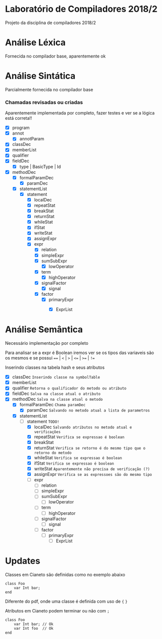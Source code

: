 # Laboratório de Compiladores 2018/2
Projeto da disciplina de compiladores 2018/2

# Análise Léxica
Fornecida no compilador base, aparentemente ok

# Análise Sintática
Parcialmente fornecida no compilador base

### Chamadas revisadas ou criadas
Aparentemente implementada por completo, fazer testes e ver se a lógica está correta!!


- [x] program
- [x] annot
    - [x] annotParam
- [x] classDec
- [x] memberList
- [x] qualifier
- [x] fieldDec
    - [x] type | BasicType | Id
- [x] methodDec
    - [x] formalParamDec
        - [x] paramDec
    - [x] statementList
        - [x] statement
            - [x] localDec
            - [x] repeatStat
            - [x] breakStat
            - [x] returnStat
            - [x] whileStat
            - [x] ifStat   
            - [x] writeStat
            - [x] assignExpr
            - [x] expr
                - [x] relation
                - [x] simpleExpr
                - [x] sumSubExpr
                    - [x] lowOperator
                - [x] term
                    - [x] highOperator
                - [x] signalFactor
                    - [x] signal
                - [x] factor
                    - [x] primaryExpr
                        - [x] ExprList


# Análise Semântica
Necessário implementação por completo

Para analisar se a expr é Boolean iremos ver se os tipos das variaveis são os mesmos e se possui `==` | `<` | `>` | `<=` | `>=` | `!=`

Inserindo classes na tabela hash e seus atributos

- [x] classDec `Inserindo classe na symbolTable`
- [x] memberList
- [x] qualifier `Retorna o qualificador do metodo ou atributo`
- [x] fieldDec `Salva na classe atual o atributo`
- [x] methodDec `Salva na classe atual o metodo`
    - [x] formalParamDec `Chama paramDec`
        - [x] paramDec `Salvando no metodo atual a lista de parametros`
    - [x] statementList
        - [ ] statement `TODO!` 
            - [x] localDec `Salvando atributos no metodo atual e verificações`
            - [x] repeatStat `Verifica se expressao é boolean`
            - [x] breakStat
            - [x] returnStat `Verifica se retorno é do mesmo tipo que o retorno do metodo`
            - [x] whileStat `Verifica se expressao é boolean`
            - [x] ifStat `Verifica se expressao é boolean`
            - [x] writeStat `Aparentemente não precisa de verificação (?)`
            - [x] assignExpr `Verifica se as expressoes são do mesmo tipo`
            - [ ] expr
                - [ ] relation
                - [ ] simpleExpr
                - [ ] sumSubExpr
                    - [ ] lowOperator
                - [ ] term
                    - [ ] highOperator
                - [ ] signalFactor
                    - [ ] signal
                - [ ] factor
                    - [ ] primaryExpr
                        - [ ] ExprList

# Updates
Classes em Cianeto são definidas como no exemplo abaixo

```
class Foo
    var Int bar;
end
```

Diferente do pdf, onde uma classe é definida com uso de `{` `}`


Atributos em Cianeto podem terminar ou não com `;`

```
class Foo
    var Int bar; // Ok
    var Int foo  // Ok
end
```
